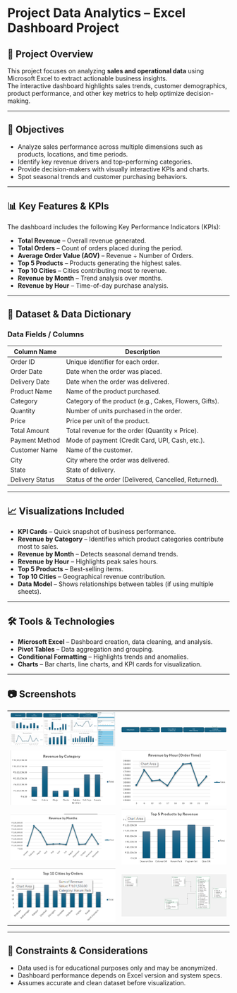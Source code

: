 # Project Data Analytics – Excel Dashboard Project

## 📌 Project Overview
This project focuses on analyzing **sales and operational data** using Microsoft Excel to extract actionable business insights.  
The interactive dashboard highlights sales trends, customer demographics, product performance, and other key metrics to help optimize decision-making.

---

## 🎯 Objectives
- Analyze sales performance across multiple dimensions such as products, locations, and time periods.
- Identify key revenue drivers and top-performing categories.
- Provide decision-makers with visually interactive KPIs and charts.
- Spot seasonal trends and customer purchasing behaviors.

---

## 📊 Key Features & KPIs
The dashboard includes the following Key Performance Indicators (KPIs):

- **Total Revenue** – Overall revenue generated.
- **Total Orders** – Count of orders placed during the period.
- **Average Order Value (AOV)** – Revenue ÷ Number of Orders.
- **Top 5 Products** – Products generating the highest sales.
- **Top 10 Cities** – Cities contributing most to revenue.
- **Revenue by Month** – Trend analysis over months.
- **Revenue by Hour** – Time-of-day purchase analysis.

---

## 📂 Dataset & Data Dictionary

### Data Fields / Columns

| Column Name      | Description |
|------------------|-------------|
| Order ID         | Unique identifier for each order. |
| Order Date       | Date when the order was placed. |
| Delivery Date    | Date when the order was delivered. |
| Product Name     | Name of the product purchased. |
| Category         | Category of the product (e.g., Cakes, Flowers, Gifts). |
| Quantity         | Number of units purchased in the order. |
| Price            | Price per unit of the product. |
| Total Amount     | Total revenue for the order (Quantity × Price). |
| Payment Method   | Mode of payment (Credit Card, UPI, Cash, etc.). |
| Customer Name    | Name of the customer. |
| City             | City where the order was delivered. |
| State            | State of delivery. |
| Delivery Status  | Status of the order (Delivered, Cancelled, Returned). |

---

## 📈 Visualizations Included
- **KPI Cards** – Quick snapshot of business performance.
- **Revenue by Category** – Identifies which product categories contribute most to sales.
- **Revenue by Month** – Detects seasonal demand trends.
- **Revenue by Hour** – Highlights peak sales hours.
- **Top 5 Products** – Best-selling items.
- **Top 10 Cities** – Geographical revenue contribution.
- **Data Model** – Shows relationships between tables (if using multiple sheets).

---

## 🛠 Tools & Technologies
- **Microsoft Excel** – Dashboard creation, data cleaning, and analysis.
- **Pivot Tables** – Data aggregation and grouping.
- **Conditional Formatting** – Highlights trends and anomalies.
- **Charts** – Bar charts, line charts, and KPI cards for visualization.

---

## 📷 Screenshots

<table>
  <tr>
    <td><img src="screenshots/dashboard_overview.png" alt="Dashboard Overview" width="400"></td>
    <td><img src="screenshots/kpi_cards.png" alt="KPI Cards" width="400"></td>
  </tr>
  <tr>
    <td><img src="screenshots/revenue_by_category.png" alt="Revenue by Category" width="400"></td>
    <td><img src="screenshots/revenue_by_hour.png" alt="Revenue by Hour" width="400"></td>
  </tr>
  <tr>
    <td><img src="screenshots/revenue_by_months.png" alt="Revenue by Months" width="400"></td>
    <td><img src="screenshots/top5_products.png" alt="Top 5 Products" width="400"></td>
  </tr>
  <tr>
    <td><img src="screenshots/top10_cities.png" alt="Top 10 Cities" width="400"></td>
    <td><img src="screenshots/data_model.png" alt="Data Model" width="400"></td>
  </tr>
</table>

---

## 📌 Constraints & Considerations
- Data used is for educational purposes only and may be anonymized.
- Dashboard performance depends on Excel version and system specs.
- Assumes accurate and clean dataset before visualization.
